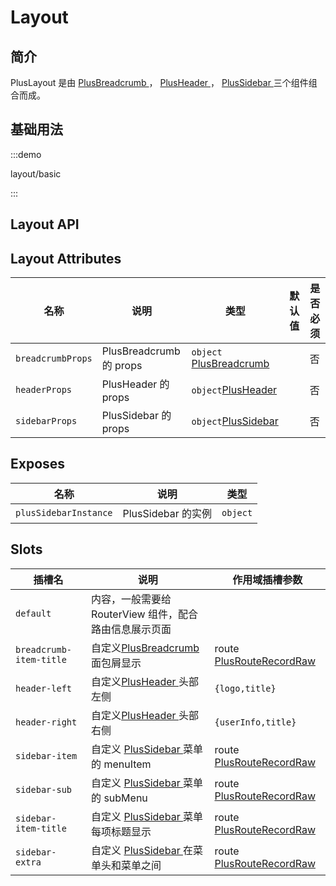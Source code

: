 # Layout

## 简介

PlusLayout 是由 [PlusBreadcrumb ](/components/breadcrumb.html)， [PlusHeader ](/components/header.html)， [PlusSidebar ](/components/sidebar.html)三个组件组合而成。

## 基础用法

:::demo

layout/basic

:::

## Layout API

## Layout Attributes

| 名称              | 说明                    | 类型                                                                          | 默认值 | 是否必须 |
| ----------------- | ----------------------- | ----------------------------------------------------------------------------- | ------ | -------- |
| `breadcrumbProps` | PlusBreadcrumb 的 props | `object` [PlusBreadcrumb ](/components/breadcrumb.html#breadcrumb-attributes) |        | 否       |
| `headerProps`     | PlusHeader 的 props     | `object`[PlusHeader ](/components/header.html#header-attributes)              |        | 否       |
| `sidebarProps`    | PlusSidebar 的 props    | `object`[PlusSidebar ](/components/sidebar.html#sidebar-attributes)           |        | 否       |

## Exposes

| 名称                  | 说明               | 类型     |
| --------------------- | ------------------ | -------- |
| `plusSidebarInstance` | PlusSidebar 的实例 | `object` |

## Slots

| 插槽名                  | 说明                                                              | 作用域插槽参数                                                       |
| ----------------------- | ----------------------------------------------------------------- | -------------------------------------------------------------------- |
| `default`               | 内容，一般需要给 RouterView 组件，配合路由信息展示页面            |                                                                      |
| `breadcrumb-item-title` | 自定义[PlusBreadcrumb ](/components/breadcrumb.html)面包屑显示    | route [PlusRouteRecordRaw](/components/type.html#plusrouterecordraw) |
| `header-left`           | 自定义[PlusHeader ](/components/header.html)头部左侧              | `{logo,title}`                                                       |
| `header-right`          | 自定义[PlusHeader ](/components/header.html)头部右侧              | `{userInfo,title}`                                                   |
| `sidebar-item`          | 自定义 [PlusSidebar ](/components/sidebar.html)菜单的 menuItem    | route [PlusRouteRecordRaw](/components/type.html#plusrouterecordraw) |
| `sidebar-sub`           | 自定义 [PlusSidebar ](/components/sidebar.html)菜单的 subMenu     | route [PlusRouteRecordRaw](/components/type.html#plusrouterecordraw) |
| `sidebar-item-title`    | 自定义 [PlusSidebar ](/components/sidebar.html)菜单每项标题显示   | route [PlusRouteRecordRaw](/components/type.html#plusrouterecordraw) |
| `sidebar-extra`         | 自定义 [PlusSidebar ](/components/sidebar.html)在菜单头和菜单之间 | route [PlusRouteRecordRaw](/components/type.html#plusrouterecordraw) |
